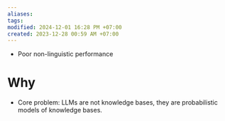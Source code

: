 ```yaml
---
aliases: 
tags: 
modified: 2024-12-01 16:28 PM +07:00
created: 2023-12-28 00:59 AM +07:00
---
```

- Poor non-linguistic performance 

# Why
- Core problem: LLMs are not knowledge bases, they are probabilistic models of knowledge bases.